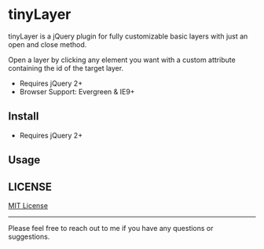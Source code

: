 # tinyLayer
tinyLayer is a jQuery plugin for fully customizable basic layers with just an open and close method.

Open a layer by clicking any element you want with a custom attribute containing the id of the target layer.

- Requires jQuery 2+
- Browser Support: Evergreen & IE9+

## Install

- Requires jQuery 2+

## Usage



## LICENSE

[MIT License](https://github.com/floriancapelle/jquery-tiny-layer/blob/master/LICENSE)

------------------

Please feel free to reach out to me if you have any questions or suggestions.
